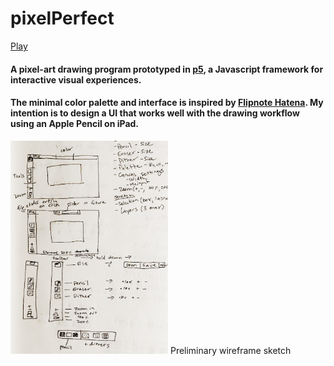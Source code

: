 # pixelPerfect
[Play]("https://cvmaxie.github.io/pixelPerfect/")
#### A pixel-art drawing program prototyped in [p5]("https://p5js.org/"), a Javascript framework for interactive visual experiences.
#### The minimal color palette and interface is inspired by [Flipnote Hatena]("https://en.wikipedia.org/wiki/Flipnote_Studio"). My intention is to design a UI that works well with the drawing workflow using an Apple Pencil on iPad.
<img src="wireframesketch.png" width="50%" style="align: center;">
Preliminary wireframe sketch
